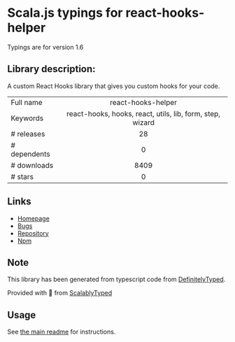 
# Scala.js typings for react-hooks-helper

Typings are for version 1.6

## Library description:
A custom React Hooks library that gives you custom hooks for your code.

|                    |                 |
| ------------------ | :-------------: |
| Full name          | react-hooks-helper |
| Keywords           | react-hooks, hooks, react, utils, lib, form, step, wizard |
| # releases         | 28 |
| # dependents       | 0 |
| # downloads        | 8409 |
| # stars            | 0 |

## Links
- [Homepage](https://github.com/revelcw/react-hooks-helper#readme)
- [Bugs](https://github.com/revelcw/react-hooks-helper/issues)
- [Repository](https://github.com/revelcw/react-hooks-helper)
- [Npm](https://www.npmjs.com/package/react-hooks-helper)
    


## Note
This library has been generated from typescript code from [DefinitelyTyped](https://definitelytyped.org).

Provided with :purple_heart: from [ScalablyTyped](https://github.com/oyvindberg/ScalablyTyped)

## Usage
See [the main readme](../../readme.md) for instructions.


